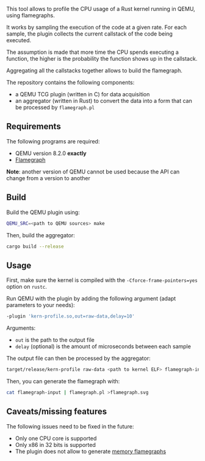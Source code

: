This tool allows to profile the CPU usage of a Rust kernel running in QEMU, using flamegraphs.

It works by sampling the execution of the code at a given rate.
For each sample, the plugin collects the current callstack of the code being executed.

The assumption is made that more time the CPU spends executing a function, the higher is the probability the function shows up in the callstack.

Aggregating all the callstacks together allows to build the flamegraph.

The repository contains the following components:
- a QEMU TCG plugin (written in C) for data acquisition
- an aggregator (written in Rust) to convert the data into a form that can be processed by `flamegraph.pl`



## Requirements

The following programs are required:
- QEMU version 8.2.0 **exactly**
- [Flamegraph](https://github.com/brendangregg/FlameGraph)

**Note**: another version of QEMU cannot be used because the API can change from a version to another



## Build

Build the QEMU plugin using:

```sh
QEMU_SRC=<path to QEMU sources> make
```

Then, build the aggregator:

```sh
cargo build --release
```



## Usage

First, make sure the kernel is compiled with the `-Cforce-frame-pointers=yes` option on `rustc`.

Run QEMU with the plugin by adding the following argument (adapt parameters to your needs):

```sh
-plugin 'kern-profile.so,out=raw-data,delay=10'
```

Arguments:
- `out` is the path to the output file
- `delay` (optional) is the amount of microseconds between each sample

The output file can then be processed by the aggregator:

```sh
target/release/kern-profile raw-data <path to kernel ELF> flamegraph-input
```

Then, you can generate the flamegraph with:

```sh
cat flamegraph-input | flamegraph.pl >flamegraph.svg
```



## Caveats/missing features

The following issues need to be fixed in the future:
- Only one CPU core is supported
- Only x86 in 32 bits is supported
- The plugin does not allow to generate [memory flamegraphs](https://www.brendangregg.com/FlameGraphs/memoryflamegraphs.html)

